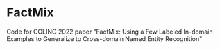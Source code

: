 # FactMix
Code for COLING 2022 paper "FactMix: Using a Few Labeled In-domain Examples to Generalize to Cross-domain Named Entity Recognition"
